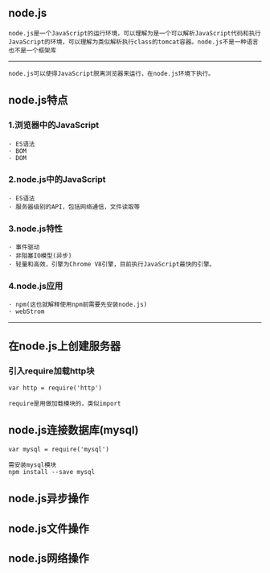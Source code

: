 ## node.js
    node.js是一个JavaScript的运行环境，可以理解为是一个可以解析JavaScript代码和执行JavaScript的环境，可以理解为类似解析执行class的tomcat容器。node.js不是一种语言也不是一个框架库
---
    node.js可以使得JavaScript脱离浏览器来运行，在node.js环境下执行。
## node.js特点
### 1.浏览器中的JavaScript
    · ES语法
    · BOM
    · DOM
### 2.node.js中的JavaScript
    · ES语法
    · 服务器级别的API，包括网络通信，文件读取等
### 3.node.js特性
    · 事件驱动
    · 非阻塞IO模型(异步)
    · 轻量和高效，引擎为Chrome V8引擎，目前执行JavaScript最快的引擎。
### 4.node.js应用
    · npm(这也就解释使用npm前需要先安装node.js)
    · webStrom

---------------------------
## 在node.js上创建服务器
### 引入require加载http块

 `var http = require('http')`
 
    require是用做加载模块的，类似import

## node.js连接数据库(mysql)

`var mysql = require('mysql')`

    需安装mysql模块 
    npm install --save mysql

## node.js异步操作

## node.js文件操作

## node.js网络操作
